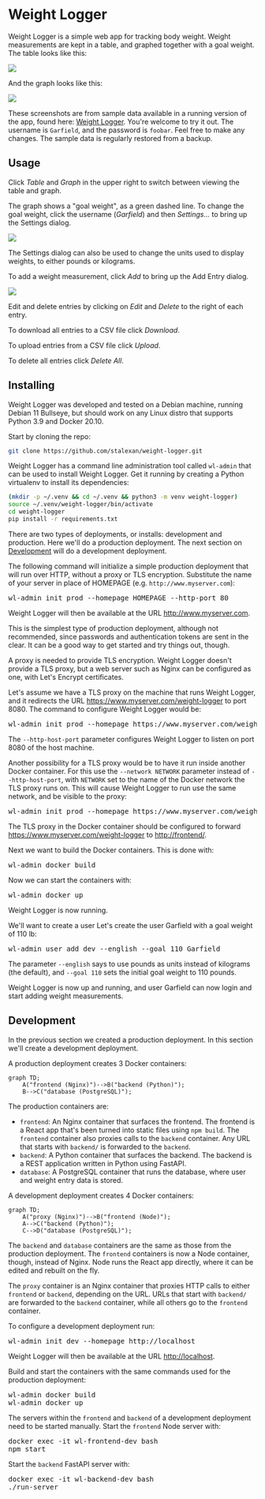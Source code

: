 Weight Logger
===

Weight Logger is a simple web app for tracking body weight. Weight measurements
are kept in a table, and graphed together with a goal weight. The table looks
like this:

<img src="https://user-images.githubusercontent.com/2266363/204881934-a3758603-82fe-4229-90c3-f126260a1e7a.png" />

And the graph looks like this:

<img src="https://user-images.githubusercontent.com/2266363/204883586-71594c5e-881a-49b8-950c-09863ad0ba19.png" />

These screenshots are from sample data available in a running version of the
app, found here: [Weight Logger](https://www.alexan.org/weight-logger/). You're
welcome to try it out. The username is `Garfield`, and the password is
`foobar`. Feel free to make any changes. The sample data is regularly restored
from a backup.

Usage
---

Click _Table_ and _Graph_ in the upper right to switch between viewing the
table and graph.

The graph shows a "goal weight", as a green dashed line. To change the goal
weight, click the username (_Garfield_) and then _Settings..._ to bring up the 
Settings dialog.

<img src="https://user-images.githubusercontent.com/2266363/204884149-3432d8b5-08b0-4299-a66f-90e59889ddc8.png" />

The Settings dialog can also be used to change the units used to display
weights, to either pounds or kilograms.

To add a weight measurement, click _Add_ to bring up the Add Entry dialog.

<img src="https://user-images.githubusercontent.com/2266363/204884259-3dc8beb8-f3d1-4db6-b26a-023aca835c6e.png" />

Edit and delete entries by clicking on _Edit_ and _Delete_ to the right of each entry.

To download all entries to a CSV file click _Download_.

To upload entries from a CSV file click _Upload_.

To delete all entries click _Delete All_.

Installing
---

Weight Logger was developed and tested on a Debian machine, running Debian 11
Bullseye, but should work on any Linux distro that supports Python 3.9 and
Docker 20.10.

Start by cloning the repo:

```sh
git clone https://github.com/stalexan/weight-logger.git
```

Weight Logger has a command line administration tool called `wl-admin` that can
be used to install Weight Logger. Get it running by creating a Python
virtualenv to install its dependencies:

```sh
(mkdir -p ~/.venv && cd ~/.venv && python3 -m venv weight-logger)
source ~/.venv/weight-logger/bin/activate
cd weight-logger
pip install -r requirements.txt
```

There are two types of deployments, or installs: development and production.
Here we'll do a production deployment. The next section on
[Development](#development) will do a development deployment.

The following command will initialize a simple production deployment that will
run over HTTP, without a proxy or TLS encryption. Substitute the name of your
server in place of HOMEPAGE (e.g. `http://www.myserver.com`):

<pre>
wl-admin init prod --homepage HOMEPAGE --http-port 80
</pre>

Weight Logger will then be available at the URL <http://www.myserver.com>. 

This is the simplest type of production deployment, although not recommended,
since passwords and authentication tokens are sent in the clear. It can be
a good way to get started and try things out, though.

A proxy is needed to provide TLS encryption. Weight Logger doesn't provide
a TLS proxy, but a web server such as Nginx can be configured as one, with
Let's Encrypt certificates.

Let's assume we have a TLS proxy on the machine that runs Weight Logger, and
it redirects the URL <https://www.myserver.com/weight-logger> to port 8080.
The command to configure Weight Logger would be:

<pre>
wl-admin init prod --homepage https://www.myserver.com/weight-logger --http-host-port 8080
</pre>

The `--http-host-port` parameter configures Weight Logger to listen on port
8080 of the host machine.

Another possibility for a TLS proxy would be to have it run inside another
Docker container.  For this use the `--network NETWORK` parameter instead of
`--http-host-port`, with `NETWORK` set to the name of the Docker network the
TLS proxy runs on. This will cause Weight Logger to run use the same network,
and be visible to the proxy:

<pre>
wl-admin init prod --homepage https://www.myserver.com/weight-logger --network NETWORK
</pre>

The TLS proxy in the Docker container should be configured to forward
<https://www.myserver.com/weight-logger> to <http://frontend/>.

Next we want to build the Docker containers. This is done with:

<pre>
wl-admin docker build
</pre>

Now we can start the containers with:

<pre>
wl-admin docker up
</pre>

Weight Logger is now running.

We'll want to create a user Let's create the user Garfield with a goal weight
of 110 lb:

<pre>
wl-admin user add dev --english --goal 110 Garfield
</pre>

The parameter `--english` says to use pounds as units instead of kilograms (the
default), and `--goal 110` sets the initial goal weight to 110 pounds.

Weight Logger is now up and running, and user Garfield can now login and start
adding weight measurements.

Development
---

In the previous section we created a production deployment. In this section
we'll create a development deployment.

A production deployment creates 3 Docker containers:

```mermaid
graph TD;
    A("frontend (Nginx)")-->B("backend (Python)");
    B-->C("database (PostgreSQL)");
```

The production containers are:

* `frontend`: An Nginx container that surfaces the frontend. The frontend is
  a React app that's been turned into static files using `npm build`.  The
  `frontend` container also proxies calls to the `backend` container. Any URL
  that starts with `backend/` is forwarded to the `backend`.
* `backend`: A Python container that surfaces the backend. The backend is
  a REST application written in Python using FastAPI.
* `database`: A PostgreSQL container that runs the database, where user and
  weight entry data is stored.

A development deployment creates 4 Docker containers:

```mermaid
graph TD;
    A("proxy (Nginx)")-->B("frontend (Node)");
    A-->C("backend (Python)");
    C-->D("database (PostgreSQL)");   
```

The `backend` and `database` containers are the same as those from the
production deployment. The `frontend` containers is now a Node container,
though, instead of Nginx. Node runs the React app directly, where
it can be edited and rebuilt on the fly.

The `proxy` container is an Nginx container that proxies HTTP calls to either
`frontend` or `backend`, depending on the URL. URLs that start with `backend/` are
forwarded to the `backend` container, while all others go to the `frontend`
container.

To configure a development deployment run:

<pre>
wl-admin init dev --homepage http://localhost 
</pre>

Weight Logger will then be available at the URL <http://localhost>. 

Build and start the containers with the same commands used for the production deployment:

<pre>
wl-admin docker build
wl-admin docker up
</pre>

The servers within the `frontend` and `backend` of a development deployment
need to be started manually. Start the `frontend` Node server with:

<pre>
docker exec -it wl-frontend-dev bash
npm start
</pre>

Start the `backend` FastAPI server with:

<pre>
docker exec -it wl-backend-dev bash
./run-server
</pre>
